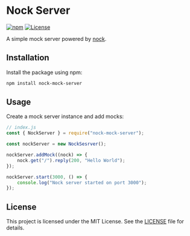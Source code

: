 # Nock Server

[![npm](https://img.shields.io/npm/v/nock-mock-server.svg)](https://www.npmjs.com/package/nock-mock-server)
[![License](https://img.shields.io/github/license/italosa/nock-mock-server.svg)](https://github.com/italosa/nock-mock-server/blob/main/LICENSE.md)

A simple mock server powered by [nock](https://github.com/nock/nock).

## Installation

Install the package using npm:

```sh
npm install nock-mock-server
```

## Usage

Create a mock server instance and add mocks:

```js
// index.js
const { NockServer } = require("nock-mock-server");

const nockServer = new NockSesrver();

nockServer.addMock((nock) => {
    nock.get("/").reply(200, "Hello World");
});

nockServer.start(3000, () => {
    console.log("Nock server started on port 3000");
});
```

<!-- ## Examples

You can find more examples in the [examples](examples) directory.

## Contributing

Contributions are welcome! Please see the [contributing guidelines](CONTRIBUTING.md) for more information. -->

## License

This project is licensed under the MIT License. See the [LICENSE](LICENSE) file for details.
